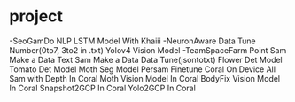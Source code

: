# project
-SeoGamDo
  NLP LSTM Model With Khaiii
-NeuronAware
  Data Tune Number(0to7, 3to2 in .txt)
  Yolov4 Vision Model
-TeamSpaceFarm
  Point Sam Make a Data
  Text Sam Make a Data
  Data Tune(jsontotxt)
  Flower Det Model
  Tomato Det Model
  Moth Seg Model
  Persam Finetune
  Coral On Device
  All Sam with Depth In Coral
  Moth Vision Model In Coral
  BodyFix Vision Model In Coral
  Snapshot2GCP In Coral
  Yolo2GCP In Coral
